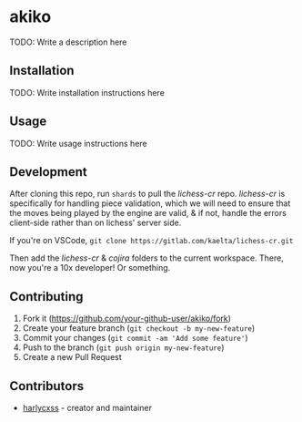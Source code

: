 # akiko

TODO: Write a description here

## Installation

TODO: Write installation instructions here

## Usage

TODO: Write usage instructions here

## Development

After cloning this repo, run `shards` to pull the *lichess-cr* repo.
*lichess-cr* is specifically for handling piece validation, which we will need to ensure that
the moves being played by the engine are valid, & if not, handle the errors client-side rather than
on lichess' server side.

If you're on VSCode,
`git clone https://gitlab.com/kaelta/lichess-cr.git`

Then add the *lichess-cr* & *cojira* folders to the current workspace. There, now you're a 10x developer! Or something.

## Contributing

1. Fork it (<https://github.com/your-github-user/akiko/fork>)
2. Create your feature branch (`git checkout -b my-new-feature`)
3. Commit your changes (`git commit -am 'Add some feature'`)
4. Push to the branch (`git push origin my-new-feature`)
5. Create a new Pull Request

## Contributors

- [harlycxss](https://github.com/your-github-user) - creator and maintainer
